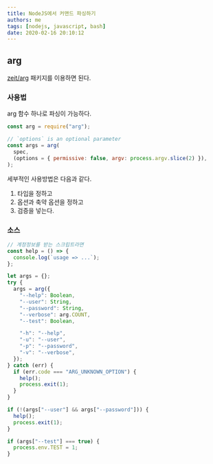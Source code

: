 ```yaml
---
title: NodeJS에서 커맨드 파싱하기
authors: me
tags: [nodejs, javascript, bash]
date: 2020-02-16 20:10:12
---
```


## arg

[zeit/arg](https://github.com/zeit/arg) 패키지를 이용하면 된다.

### 사용법

arg 함수 하나로 파싱이 가능하다.

```js
const arg = require("arg");

// `options` is an optional parameter
const args = arg(
  spec,
  (options = { permissive: false, argv: process.argv.slice(2) }),
);
```

세부적인 사용방법은 다음과 같다.

1. 타입을 정하고
2. 옵션과 축약 옵션을 정하고
3. 검증을 넣는다.

### 소스

```js
// 계정정보를 받는 스크립트라면
const help = () => {
  console.log(`usage => ...`);
};

let args = {};
try {
  args = arg({
    "--help": Boolean,
    "--user": String,
    "--password": String,
    "--verbose": arg.COUNT,
    "--test": Boolean,

    "-h": "--help",
    "-u": "--user",
    "-p": "--password",
    "-v": "--verbose",
  });
} catch (err) {
  if (err.code === "ARG_UNKNOWN_OPTION") {
    help();
    process.exit(1);
  }
}

if (!(args["--user"] && args["--password"])) {
  help();
  process.exit(1);
}

if (args["--test"] === true) {
  process.env.TEST = 1;
}
```
